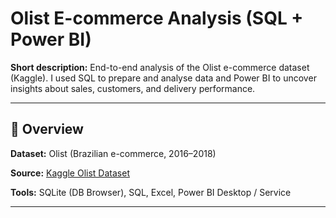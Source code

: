 
# Olist E-commerce Analysis (SQL + Power BI)

**Short description:** End-to-end analysis of the Olist e-commerce dataset (Kaggle). I used SQL to prepare and analyse data and Power BI to uncover insights about sales, customers, and delivery performance.

---

## 🔎 Overview
**Dataset:** Olist (Brazilian e-commerce, 2016–2018) 

**Source:** [Kaggle Olist Dataset](https://www.kaggle.com/datasets/terencicp/e-commerce-dataset-by-olist-as-an-sqlite-database)

**Tools:** SQLite (DB Browser), SQL, Excel, Power BI Desktop / Service

---


